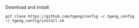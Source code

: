 Download and install:

    git clone https://github.com/tgeng/config ~/.tgeng_config
    ~/.tgeng_config/install.sh
